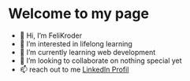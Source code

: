 # Welcome to my page

- 👋 Hi, I’m FeliKroder
- 👀 I’m interested in lifelong learning
- 🌱 I’m currently learning web development
- 💞️ I’m looking to collaborate on nothing special yet
- 📫 reach out to me [LinkedIn Profil](https://www.linkedin.com/in/felicitas-kroder)

<!---
FeliKroder/FeliKroder is a ✨ special ✨ repository because its `README.md` (this file) appears on your GitHub profile.
You can click the Preview link to take a look at your changes.
--->
